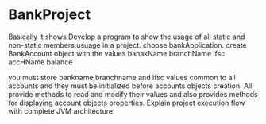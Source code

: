 # BankProject
Basically it shows
   Develop a program to show the usage of all static and non-static
   members usuage in a project.
   choose bankApplication.
   create BankAccount object with the values
   banakName
   branchName
   ifsc
   accHName
   balance

   you must store bankname,branchname and ifsc values common to all
   accounts and they must be initialized before accounts objects
   creation.
   All provide methods to read and modify their values and also 
   provides methods for displaying account objects properties.
   Explain project execution flow with complete JVM architecture.
